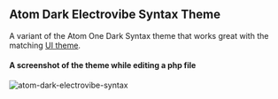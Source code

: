 ## Atom Dark Electrovibe Syntax Theme

A variant of the Atom One Dark Syntax theme that works great with the matching [UI theme](https://atom.io/themes/one-dark-ui).

<!--![one-dark-syntax](https://cloud.githubusercontent.com/assets/378023/7783203/49271ef6-0174-11e5-8eb1-d80b8d34a0e3.png)-->

#### A screenshot of the theme while editing a php file
![atom-dark-electrovibe-syntax](https://gitlab.com/robertpeteuil/atom-dark-electrovibe-syntax/uploads/0c59f565151c23e250c00ca7583dd866/Dark_Electrovibe_Syntax_-_php.png)

